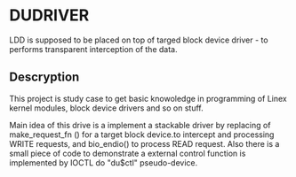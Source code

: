 # DUDRIVER
LDD is supposed to be placed on top of targed block device driver - to performs transparent interception of the data.

## Descryption
This project is study case to get basic knowoledge in programming of Linex kernel modules, block device drivers and so on stuff.

Main idea of this drive is a implement a stackable driver by replacing of make_request_fn () for a target block device.to intercept 
and processing WRITE requests, and bio_endio() to process READ request.
Also there is a small piece of code to demonstrate a external control function is implemented by IOCTL do "du$ctl" pseudo-device.
